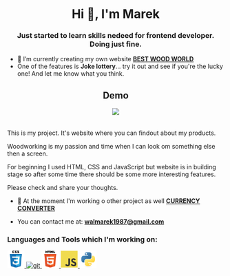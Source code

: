 <h1 align="center">Hi 👋, I'm Marek</h1>
<h3 align="center">Just started to learn skills nedeed for frontend developer. Doing just fine.</h3>

- 🔭 I’m currently creating my own website [**BEST WOOD WORLD**](https://walmarek.github.io/homepage/)
- One of the features is **Joke lottery**... try it out and see if you're the lucky one! And let me know what you think.


<h2 align="center">
Demo
</h2>

<p align="center">
  <img src="https://github.com/walmarek/homepage/blob/main/gif/bestwoodworld.gif?raw=true">
</p>

##

This is my project. It's website where you can findout about my products.

Woodworking is my passion and time when I can look om something else then a screen. 

For beginning I used HTML, CSS and JavaScript but website is in building stage so after some time there should be some more interesting features.

Please check and share your thoughts.


- 👯 At the moment I'm working o other project as well [**CURRENCY CONVERTER**](https://walmarek.github.io/currencyConverter)

- You can contact me at: **walmarek1987@gmail.com**

<p align="left">
</p>

<h3 align="left">Languages and Tools which I'm working on:</h3>
<p align="left"> <a href="https://www.w3schools.com/css/" target="_blank" rel="noreferrer"> <img src="https://raw.githubusercontent.com/devicons/devicon/master/icons/css3/css3-original-wordmark.svg" alt="css3" width="40" height="40"/> </a> <a href="https://git-scm.com/" target="_blank" rel="noreferrer"> <img src="https://www.vectorlogo.zone/logos/git-scm/git-scm-icon.svg" alt="git" width="40" height="40"/> </a> <a href="https://www.w3.org/html/" target="_blank" rel="noreferrer"> <img src="https://raw.githubusercontent.com/devicons/devicon/master/icons/html5/html5-original-wordmark.svg" alt="html5" width="40" height="40"/> </a> <a href="https://developer.mozilla.org/en-US/docs/Web/JavaScript" target="_blank" rel="noreferrer"> <img src="https://raw.githubusercontent.com/devicons/devicon/master/icons/javascript/javascript-original.svg" alt="javascript" width="40" height="40"/> </a> <a href="https://www.python.org" target="_blank" rel="noreferrer"> <img src="https://raw.githubusercontent.com/devicons/devicon/master/icons/python/python-original.svg" alt="python" width="40" height="40"/> </a> </p>
